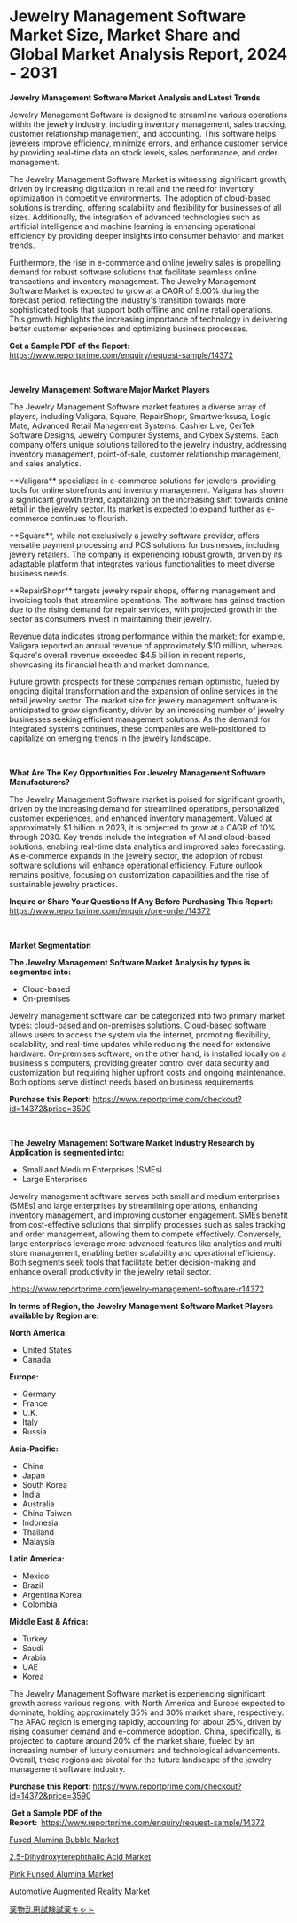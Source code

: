 <p><h1>Jewelry Management Software Market Size, Market Share and Global Market Analysis Report, 2024 - 2031</h1></p><p><strong>Jewelry Management Software Market Analysis and Latest Trends</strong></p>
<p><p>Jewelry Management Software is designed to streamline various operations within the jewelry industry, including inventory management, sales tracking, customer relationship management, and accounting. This software helps jewelers improve efficiency, minimize errors, and enhance customer service by providing real-time data on stock levels, sales performance, and order management.</p><p>The Jewelry Management Software Market is witnessing significant growth, driven by increasing digitization in retail and the need for inventory optimization in competitive environments. The adoption of cloud-based solutions is trending, offering scalability and flexibility for businesses of all sizes. Additionally, the integration of advanced technologies such as artificial intelligence and machine learning is enhancing operational efficiency by providing deeper insights into consumer behavior and market trends.</p><p>Furthermore, the rise in e-commerce and online jewelry sales is propelling demand for robust software solutions that facilitate seamless online transactions and inventory management. The Jewelry Management Software Market is expected to grow at a CAGR of 9.00% during the forecast period, reflecting the industry's transition towards more sophisticated tools that support both offline and online retail operations. This growth highlights the increasing importance of technology in delivering better customer experiences and optimizing business processes.</p></p>
<p><strong>Get a Sample PDF of the Report:&nbsp;</strong> <a href="https://www.reportprime.com/enquiry/request-sample/14372">https://www.reportprime.com/enquiry/request-sample/14372</a></p>
<p>&nbsp;</p>
<p><strong>Jewelry Management Software Major Market Players</strong></p>
<p><p>The Jewelry Management Software market features a diverse array of players, including Valigara, Square, RepairShopr, Smartwerksusa, Logic Mate, Advanced Retail Management Systems, Cashier Live, CerTek Software Designs, Jewelry Computer Systems, and Cybex Systems. Each company offers unique solutions tailored to the jewelry industry, addressing inventory management, point-of-sale, customer relationship management, and sales analytics.</p><p>**Valigara** specializes in e-commerce solutions for jewelers, providing tools for online storefronts and inventory management. Valigara has shown a significant growth trend, capitalizing on the increasing shift towards online retail in the jewelry sector. Its market is expected to expand further as e-commerce continues to flourish.</p><p>**Square**, while not exclusively a jewelry software provider, offers versatile payment processing and POS solutions for businesses, including jewelry retailers. The company is experiencing robust growth, driven by its adaptable platform that integrates various functionalities to meet diverse business needs.</p><p>**RepairShopr** targets jewelry repair shops, offering management and invoicing tools that streamline operations. The software has gained traction due to the rising demand for repair services, with projected growth in the sector as consumers invest in maintaining their jewelry.</p><p>Revenue data indicates strong performance within the market; for example, Valigara reported an annual revenue of approximately $10 million, whereas Square's overall revenue exceeded $4.5 billion in recent reports, showcasing its financial health and market dominance.</p><p>Future growth prospects for these companies remain optimistic, fueled by ongoing digital transformation and the expansion of online services in the retail jewelry sector. The market size for jewelry management software is anticipated to grow significantly, driven by an increasing number of jewelry businesses seeking efficient management solutions. As the demand for integrated systems continues, these companies are well-positioned to capitalize on emerging trends in the jewelry landscape.</p></p>
<p>&nbsp;</p>
<p><strong>What Are The Key Opportunities For Jewelry Management Software Manufacturers?</strong></p>
<p><p>The Jewelry Management Software market is poised for significant growth, driven by the increasing demand for streamlined operations, personalized customer experiences, and enhanced inventory management. Valued at approximately $1 billion in 2023, it is projected to grow at a CAGR of 10% through 2030. Key trends include the integration of AI and cloud-based solutions, enabling real-time data analytics and improved sales forecasting. As e-commerce expands in the jewelry sector, the adoption of robust software solutions will enhance operational efficiency. Future outlook remains positive, focusing on customization capabilities and the rise of sustainable jewelry practices.</p></p>
<p><strong>Inquire or Share Your Questions If Any Before Purchasing This Report:</strong> <a href="https://www.reportprime.com/enquiry/pre-order/14372">https://www.reportprime.com/enquiry/pre-order/14372</a></p>
<p>&nbsp;</p>
<p><strong>Market Segmentation</strong></p>
<p><strong>The Jewelry Management Software Market Analysis by types is segmented into:</strong></p>
<p><ul><li>Cloud-based</li><li>On-premises</li></ul></p>
<p><p>Jewelry management software can be categorized into two primary market types: cloud-based and on-premises solutions. Cloud-based software allows users to access the system via the internet, promoting flexibility, scalability, and real-time updates while reducing the need for extensive hardware. On-premises software, on the other hand, is installed locally on a business's computers, providing greater control over data security and customization but requiring higher upfront costs and ongoing maintenance. Both options serve distinct needs based on business requirements.</p></p>
<p><strong>Purchase this Report:&nbsp;</strong><a href="https://www.reportprime.com/checkout?id=14372&price=3590">https://www.reportprime.com/checkout?id=14372&price=3590</a></p>
<p>&nbsp;</p>
<p><strong>The Jewelry Management Software Market Industry Research by Application is segmented into:</strong></p>
<p><ul><li>Small and Medium Enterprises (SMEs)</li><li>Large Enterprises</li></ul></p>
<p><p>Jewelry management software serves both small and medium enterprises (SMEs) and large enterprises by streamlining operations, enhancing inventory management, and improving customer engagement. SMEs benefit from cost-effective solutions that simplify processes such as sales tracking and order management, allowing them to compete effectively. Conversely, large enterprises leverage more advanced features like analytics and multi-store management, enabling better scalability and operational efficiency. Both segments seek tools that facilitate better decision-making and enhance overall productivity in the jewelry retail sector.</p></p>
<p><a href="https://www.reportprime.com/jewelry-management-software-r14372">&nbsp;https://www.reportprime.com/jewelry-management-software-r14372</a></p>
<p><strong>In terms of Region, the Jewelry Management Software Market Players available by Region are:</strong></p>
<p>
    <p> <strong> North America: </strong>
        <ul>
            <li>United States</li>
            <li>Canada</li>
        </ul>
        </p> 
    <p> <strong> Europe: </strong>
        <ul>
            <li>Germany</li>
            <li>France</li>
            <li>U.K.</li>
            <li>Italy</li>
            <li>Russia</li>
        </ul>
        </p> 
    <p> <strong> Asia-Pacific: </strong>
        <ul>
            <li>China</li>
            <li>Japan</li>
            <li>South Korea</li>
            <li>India</li>
            <li>Australia</li>
            <li>China Taiwan</li>
            <li>Indonesia</li>
            <li>Thailand</li>
            <li>Malaysia</li>
        </ul>
        </p> 
    <p> <strong> Latin America: </strong>
        <ul>
            <li>Mexico</li>
            <li>Brazil</li>
            <li>Argentina Korea</li>
            <li>Colombia</li>
        </ul>
        </p> 
    <p> <strong> Middle East & Africa: </strong>
        <ul>
            <li>Turkey</li>
            <li>Saudi</li>
            <li>Arabia</li>
            <li>UAE</li>
            <li>Korea</li>
        </ul>
    </p>
    </p>
<p><p>The Jewelry Management Software market is experiencing significant growth across various regions, with North America and Europe expected to dominate, holding approximately 35% and 30% market share, respectively. The APAC region is emerging rapidly, accounting for about 25%, driven by rising consumer demand and e-commerce adoption. China, specifically, is projected to capture around 20% of the market share, fueled by an increasing number of luxury consumers and technological advancements. Overall, these regions are pivotal for the future landscape of the jewelry management software industry.</p></p>
<p><strong>Purchase this Report: </strong><a href="https://www.reportprime.com/checkout?id=14372&price=3590">https://www.reportprime.com/checkout?id=14372&price=3590</a></p>
<p>&nbsp;<strong>Get a Sample PDF of the Report:&nbsp;&nbsp;</strong><a href="https://www.reportprime.com/enquiry/request-sample/14372">https://www.reportprime.com/enquiry/request-sample/14372</a></p>
<p><strong></strong></p>
<p><p><a href="https://medium.com/@dominiclawrence92/the-fused-alumina-bubble-market-has-experienced-impressive-growth-in-recent-years-expanding-its-09cce1139acc">Fused Alumina Bubble Market</a></p><p><a href="https://issuu.com/reportprime-2/docs/25-dihydroxyterephthalic-acid-marke_2fe47d8ddd9f16">2,5-Dihydroxyterephthalic Acid Market</a></p><p><a href="https://medium.com/@dominiclawrence92/what-is-pink-funsed-alumina-market-2bf9cffc9333">Pink Funsed Alumina Market</a></p><p><a href="https://www.linkedin.com/pulse/driving-market-forces-automotive-augmented-reality-trends-future-jpy4e?trackingId=7mAdyr3PSvaX0xmch161BQ%3D%3D">Automotive Augmented Reality Market</a></p><p><a href="https://medium.com/@barbarakss89/drugs-of-abuse-testing-reagent-kits-market-%E3%81%AF-%E3%82%B3%E3%82%B9%E3%83%88%E7%AE%A1%E7%90%86%E3%81%A8%E5%8A%B9%E7%8E%87%E5%90%91%E4%B8%8A%E3%82%92%E5%84%AA%E5%85%88%E3%81%97%E3%81%BE%E3%81%99-%E3%81%95%E3%82%89%E3%81%AB-%E5%A0%B1%E5%91%8A%E6%9B%B8%E3%81%AF%E5%B8%82%E5%A0%B4%E3%81%AE%E9%9C%80%E8%A6%81%E9%9D%A2%E3%81%A8%E4%BE%9B%E7%B5%A6%E9%9D%A2%E3%81%AE%E4%B8%A1%E6%96%B9%E3%82%92%E3%82%AB%E3%83%90%E3%83%BC%E3%81%97%E3%81%A6%E3%81%84%E3%81%BE%E3%81%99-539f51f18879">薬物乱用試験試薬キット</a></p></p>
